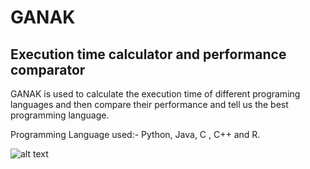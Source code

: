 # GANAK
## Execution time calculator and performance comparator

GANAK is used to calculate the execution time of different programing languages and then compare their performance and tell us the best programming language.

Programming Language used:- Python, Java, C , C++ and R.

![alt text](https://githubusercontent.com/jainhere/GANAK/master/Capture.PNG)
